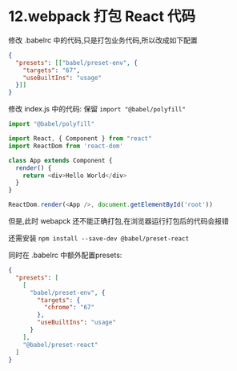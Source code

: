 # 12.webpack 打包 React 代码

修改 .babelrc 中的代码,只是打包业务代码,所以改成如下配置

```json
{
  "presets": [["babel/preset-env", {
    "targets": "67",
    "useBuiltIns": "usage"
  }]]
}
```

修改 index.js 中的代码: 保留 `import "@babel/polyfill" `

```js
import "@babel/polyfill"

import React, { Component } from "react"
import ReactDom from 'react-dom'

class App extends Component {
  render() {
    return <div>Hello World</div>
  }
}

ReactDom.render(<App />, document.getElementById('root'))
```

但是,此时 webapck 还不能正确打包,在浏览器运行打包后的代码会报错

还需安装 `npm install --save-dev @babel/preset-react`

同时在 .babelrc 中额外配置presets: 

```json
{
  "presets": [
    [
      "babel/preset-env", {
        "targets": {
          "chrome": "67"
        },
        "useBuiltIns": "usage"
      }
    ],
    "@babel/preset-react"
  ]
}
```
